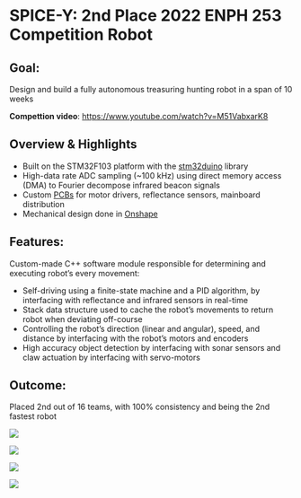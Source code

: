 # SPICE-Y: 2nd Place 2022 ENPH 253 Competition Robot 

## Goal:
Design and build a fully autonomous treasuring hunting robot in a span of 10 weeks

**Compettion video**: https://www.youtube.com/watch?v=M51VabxarK8

## Overview & Highlights
- Built on the STM32F103 platform with the [stm32duino](https://github.com/stm32duino/Arduino_Core_STM32) library
- High-data rate ADC sampling (~100 kHz) using direct memory access (DMA) to Fourier decompose infrared beacon signals
- Custom [PCBs](https://github.com/akoen/SPICEBot/blob/main/pcbs/SPICEBot.pdf) for motor drivers, reflectance sensors, mainboard distribution
- Mechanical design done in [Onshape](https://cad.onshape.com/documents/5972b9c60e919ab1b13b074c/w/5fe346639d96b627bb4d7038/e/e34fbf874ea22aab1deaf443)
## Features:
Custom-made C++ software module responsible for determining and executing robot’s every movement:
- Self-driving using a finite-state machine and a PID algorithm, by interfacing with reflectance and infrared sensors in real-time
- Stack data structure used to cache the robot’s movements to return robot when deviating off-course
- Controlling the robot’s direction (linear and angular), speed, and distance by interfacing with the robot’s motors and encoders
- High accuracy object detection by interfacing with sonar sensors and claw actuation by interfacing with servo-motors
## Outcome:
Placed 2nd out of 16 teams, with 100% consistency and being the 2nd fastest robot

![](img/bot.png)  

![](img/top.png)

![](img/bottom.png)

![](img/cad.PNG)
